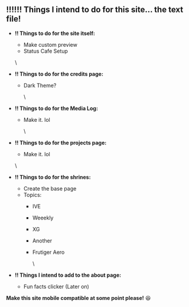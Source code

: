 ## !!!!!! Things I intend to do for this site... the text file!

* **!! Things to do for the site itself:**
  * Make custom preview
  * Status Cafe Setup

  \
* **!! Things to do for the credits page:**
  * Dark Theme?

    \
* **!! Things to do for the Media Log:**
  * Make it. lol

    \
* **!! Things to do for the projects page:**
  * Make it. lol

  \
* **!! Things to do for the shrines:**
  * Create the base page
  * Topics:
    * IVE
    * Weeekly
    * XG
    * Another
    * Frutiger Aero

      \
* **!! Things I intend to add to the about page:**
  * Fun facts clicker (Later on)

**Make this site mobile compatible at some point please!** :laughing: